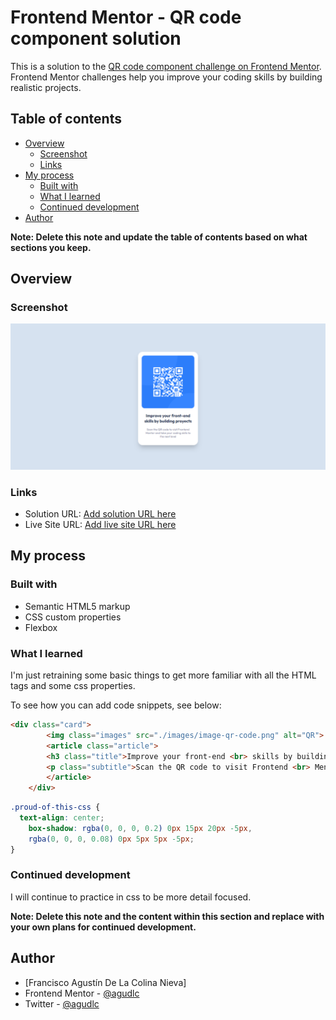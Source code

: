 # Frontend Mentor - QR code component solution

This is a solution to the [QR code component challenge on Frontend Mentor](https://www.frontendmentor.io/challenges/qr-code-component-iux_sIO_H). Frontend Mentor challenges help you improve your coding skills by building realistic projects. 

## Table of contents

- [Overview](#overview)
  - [Screenshot](#screenshot)
  - [Links](#links)
- [My process](#my-process)
  - [Built with](#built-with)
  - [What I learned](#what-i-learned)
  - [Continued development](#continued-development)
- [Author](#author)

**Note: Delete this note and update the table of contents based on what sections you keep.**

## Overview

### Screenshot

![](./images/QR%20challenge.png)

### Links

- Solution URL: [Add solution URL here](https://www.frontendmentor.io/solutions/qr-challenge-solution-with-just-html-and-css-OFAeKF4kL)
- Live Site URL: [Add live site URL here](https://agudlc.github.io/FrontEndMentor-qrcodecomp/)

## My process

### Built with

- Semantic HTML5 markup
- CSS custom properties
- Flexbox

### What I learned

I'm just retraining some basic things to get more familiar with all the HTML tags and some css properties.

To see how you can add code snippets, see below:

```html
<div class="card">
        <img class="images" src="./images/image-qr-code.png" alt="QR">
        <article class="article">
        <h3 class="title">Improve your front-end <br> skills by building proyects</h3>
        <p class="subtitle">Scan the QR code to visit Frontend <br> Mentor and take your coding skills to <br> the next level</p>
        </article>
    </div>
```
```css
.proud-of-this-css {
  text-align: center;
    box-shadow: rgba(0, 0, 0, 0.2) 0px 15px 20px -5px,
    rgba(0, 0, 0, 0.08) 0px 5px 5px -5px;
}
```


### Continued development

I will continue to practice in css to be more detail focused.

**Note: Delete this note and the content within this section and replace with your own plans for continued development.**


## Author

- [Francisco Agustín De La Colina Nieva]
- Frontend Mentor - [@agudlc](https://www.frontendmentor.io/profile/agudlc)
- Twitter - [@agudlc](https://twitter.com/Agudlc)

